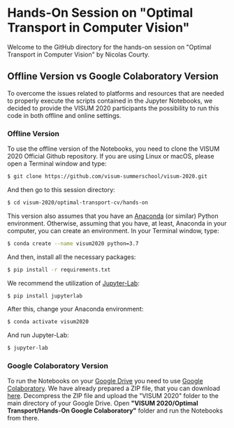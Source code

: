 # Hands-On Session on "Optimal Transport in Computer Vision"
Welcome to the GitHub directory for the hands-on session on "Optimal Transport in Computer Vision" by Nicolas Courty.
## Offline Version vs Google Colaboratory Version
To overcome the issues related to platforms and resources that are needed to properly execute the scripts contained in the Jupyter Notebooks, we decided to provide the VISUM 2020 participants the possibility to run this code in both offline and online settings.
### Offline Version
To use the offline version of the Notebooks, you need to clone the VISUM 2020 Official Github repository. If you are using Linux or macOS, please open a Terminal window and type:
```bash
$ git clone https://github.com/visum-summerschool/visum-2020.git
```
And then go to this session directory:
```bash
$ cd visum-2020/optimal-transport-cv/hands-on
```
This version also assumes that you have an [Anaconda](https://www.anaconda.com) (or similar) Python environment. Otherwise, assuming that you have, at least, Anaconda in your computer, you can create an environment. In your Terminal window, type:
```bash
$ conda create --name visum2020 python=3.7
```
And then, install all the necessary packages:
```bash
$ pip install -r requirements.txt
```
We recommend the utilization of [Jupyter-Lab](https://jupyter.org/install):
```bash
$ pip install jupyterlab
```
After this, change your Anaconda environment:
```bash
$ conda activate visum2020
```
And run Jupyter-Lab:
```bash
$ jupyter-lab
```
### Google Colaboratory Version
To run the Notebooks on your [Google Drive](https://drive.google.com) you need to use [Google Colaboratory](colab.research.google.com). We have already prepared a ZIP file, that you can download [here](https://filesender.fccn.pt/filesender/?vid=2b7fdf40-2ae3-9749-3a56-000028887046). Decompress the ZIP file and upload the "VISUM 2020" folder to the main directory of your Google Drive. Open **"VISUM 2020/Optimal Transport/Hands-On Google Colaboratory"** folder and run the Notebooks from there.